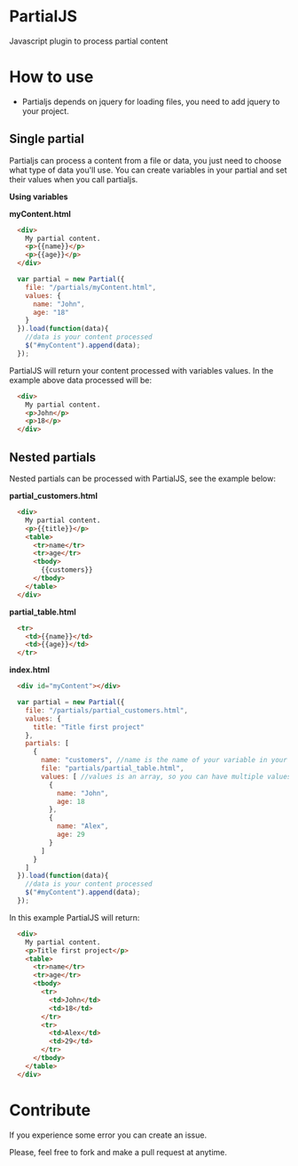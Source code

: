 PartialJS
=========

Javascript plugin to process partial content

How to use
==========

* Partialjs depends on jquery for loading files, you need to add jquery to your project.

Single partial
--------------

Partialjs can process a content from a file or data, you just need to choose what type of data you'll use. You can create variables in your partial and set their values when you call partialjs.

**Using variables**

**myContent.html**
```html
  <div>
    My partial content.
    <p>{{name}}</p>
    <p>{{age}}</p>
  </div>
```


```javascript
  var partial = new Partial({
    file: "/partials/myContent.html",
    values: {
      name: "John",
      age: "18"
    }
  }).load(function(data){
    //data is your content processed
    $("#myContent").append(data);
  });
```

PartialJS will return your content processed with variables values. In the example above data processed will be:

```html
  <div>
    My partial content.
    <p>John</p>
    <p>18</p>
  </div>
```

Nested partials
-----------------

Nested partials can be processed with PartialJS, see the example below:

**partial_customers.html**

```html
  <div>
    My partial content.
    <p>{{title}}</p>
    <table>
      <tr>name</tr>
      <tr>age</tr>
      <tbody>
        {{customers}}
      </tbody>
    </table>
  </div>
```

**partial_table.html**

```html
  <tr>
    <td>{{name}}</td>
    <td>{{age}}</td>
  </tr>
```

**index.html**
```html
  <div id="myContent"></div>
```

```javascript
  var partial = new Partial({
    file: "/partials/partial_customers.html",
    values: {
      title: "Title first project"
    },
    partials: [
      {
        name: "customers", //name is the name of your variable in your main partial
        file: "partials/partial_table.html",
        values: [ //values is an array, so you can have multiple values
          {
            name: "John",
            age: 18
          },
          {
            name: "Alex",
            age: 29
          }
        ]
      }
    ]
  }).load(function(data){
    //data is your content processed
    $("#myContent").append(data);
  });
```

In this example PartialJS will return:

```html
  <div>
    My partial content.
    <p>Title first project</p>
    <table>
      <tr>name</tr>
      <tr>age</tr>
      <tbody>
        <tr>
          <td>John</td>
          <td>18</td>
        </tr>
        <tr>
          <td>Alex</td>
          <td>29</td>
        </tr>
      </tbody>
    </table>
  </div>
```

Contribute
==========

If you experience some error you can create an issue.

Please, feel free to fork and make a pull request at anytime.
